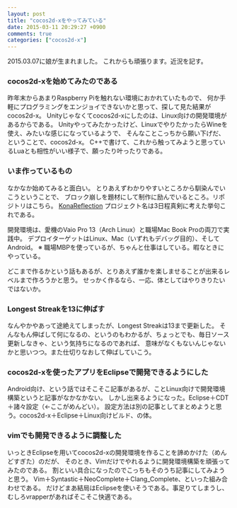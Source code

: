 ```yaml
---
layout: post
title: "cocos2d-xをやってみている"
date: 2015-03-11 20:29:27 +0900
comments: true
categories: ["cocos2d-x"]
---
```


2015.03.07に娘が生まれました。
これからも頑張ります。近況を記す。

### cocos2d-xを始めてみたのである

昨年末からあまりRaspberry Piを触れない環境におかれていたもので、
何か手軽にプログラミングをエンジョイできないかと思って、探して見た結果がcocos2d-x。
Unityじゃなくてcocos2d-xにしたのは、Linux向けの開発環境があるからである。
Unityやってみたかったけど、LinuxでやりたかったらWineを使え、みたいな感じになっているようで、
そんなことこっちから願い下げだ、ということで、cocos2d-x。
C++で書けて、これから触ってみようと思っているLuaとも相性がいい様子で、願ったり叶ったりである。

### いま作っているもの

なかなか始めてみると面白い。
とりあえずわかりやすいところから馴染んでいこうということで、
ブロック崩しを題材にして制作に励んでいるところ。リポジトリはこちら。
[KonaReflection](https://github.com/pankona/KonaReflection)
プロジェクト名は3日程真剣に考えた挙句これである。

開発環境は、愛機のVaio Pro 13（Arch Linux）と職場Mac Book Proの両刀で実践中。
デプロイターゲットはLinux、Mac（いずれもデバッグ目的）、そしてAndroid。
※ 職場MBPを使っているが、ちゃんと仕事はしている。暇なときにやっている。

どこまで作るかという話もあるが、とりあえず誰かを楽しませることが出来るレベルまで作ろうかと思う。
せっかく作るなら、一応、体としてはやりきりたいではないか。

### Longest Streakを13に伸ばす

なんやかやあって途絶えてしまったが、Longest Streakは13まで更新した。
そんなもん伸ばして何になるの、というのもわかるが、ちょっとでも、毎日ソース更新しなきゃ、という気持ちになるのであれば、
意味がなくもないんじゃないかと思いつつ。また仕切りなおして伸ばしていこう。

### cocos2d-xを使ったアプリをEclipseで開発できるようにした

Android向け、という話ではそこそこ記事があるが、ことLinux向けで開発環境構築というと記事がなかなかない。
しかし出来るようになった。Eclipse＋CDT＋諸々設定（←ここがめんどい）。
設定方法は別の記事としてまとめようと思う。cocos2d-x＋Eclipse＋Linux向けビルド、の体。

### vimでも開発できるように調整した

いっときEclipseを用いてcocos2d-xの開発環境を作ることを諦めかけた（めんどすぎた）のだが、
そのとき、Vimだけでやれるように開発環境構築を頑張ってみたのである。
割といい具合になったのでこっちもそのうち記事にしてみようと思う。
Vim＋Syntastic＋NeoComplete＋Clang_Complete、といった組み合わせである。
だけどまあ結局はEclipseを使いそうである。事足りてしまうし、むしろvrapperがあればそこそこ快適である。
